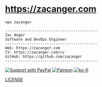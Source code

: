# <https://zacanger.com>

`npx zacanger`

```
------------------------------------------
Zac Anger
Software and DevOps Engineer
------------------------------------------
Web: https://zacanger.com
CV: https://zacanger.com/cv
GitHub: https://github.com/zacanger
------------------------------------------
```

[![Support with PayPal](https://img.shields.io/badge/paypal-donate-yellow.png)](https://paypal.me/zacanger) [![Patreon](https://img.shields.io/badge/patreon-donate-yellow.svg)](https://www.patreon.com/zacanger) [![ko-fi](https://img.shields.io/badge/donate-KoFi-yellow.svg)](https://ko-fi.com/U7U2110VB)

[LICENSE](./LICENSE.md)
